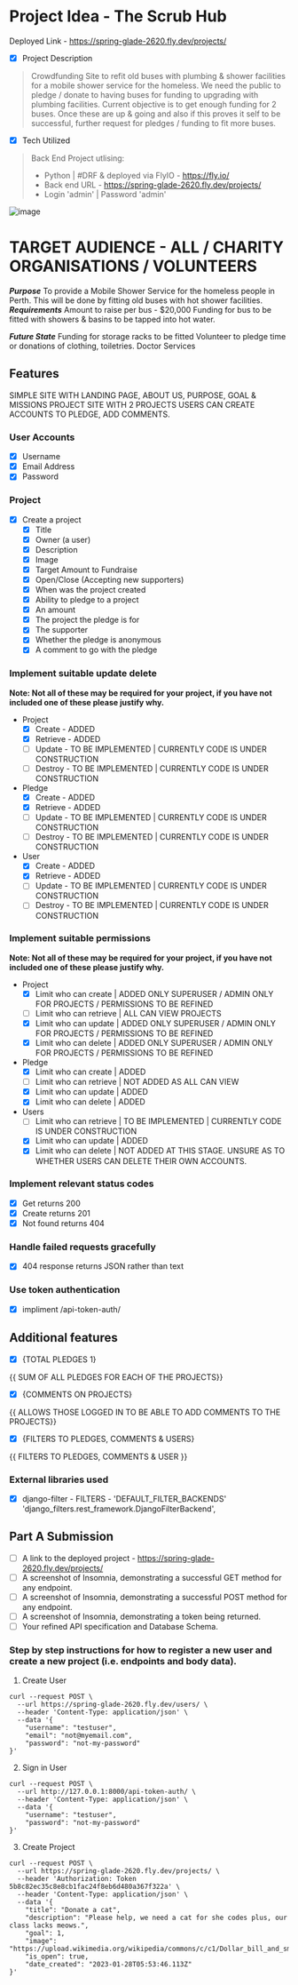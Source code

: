 # Project Idea - The Scrub Hub 
Deployed Link - https://spring-glade-2620.fly.dev/projects/
 
- [x] Project Description 
> Crowdfunding Site to refit old buses with plumbing & shower facilities for a mobile shower service for the homeless. 
We need the public to pledge / donate to having buses for funding to upgrading with plumbing facilities. 
Current objective is to get enough funding for 2 buses. 
Once these are up & going and also if this proves it self to be successful, further request for pledges / funding to fit more buses. 
- [x] Tech Utilized 
> Back End Project utlising:
> * Python | #DRF & deployed via FlyIO - https://fly.io/
> * Back end URL - https://spring-glade-2620.fly.dev/projects/
> * Login 'admin' | Password 'admin'

![image](https://user-images.githubusercontent.com/113986306/232380163-b27008a8-5b7e-472d-becd-84c837167996.png)


# TARGET AUDIENCE - ALL / CHARITY ORGANISATIONS / VOLUNTEERS 
***Purpose***
To provide a Mobile Shower Service for the homeless people in Perth. 
This will be done by fitting old buses with hot shower facilities. 
***Requirements***
Amount to raise per bus - $20,000
Funding for bus to be fitted with showers & basins to be tapped into hot water. 

***Future State***
Funding for storage racks to be fitted 
Volunteer to pledge time or donations of clothing, toiletries.
Doctor Services 

## Features

SIMPLE SITE WITH LANDING PAGE, ABOUT US, PURPOSE, GOAL & MISSIONS
PROJECT SITE WITH 2 PROJECTS 
USERS CAN CREATE ACCOUNTS TO PLEDGE, ADD COMMENTS. 

### User Accounts

- [X] Username
- [X] Email Address
- [X] Password

### Project

- [X] Create a project
  - [X] Title
  - [X] Owner (a user)
  - [X] Description
  - [X] Image
  - [X] Target Amount to Fundraise
  - [X] Open/Close (Accepting new supporters)
  - [X] When was the project created
  - [X] Ability to pledge to a project
  - [X] An amount
  - [X] The project the pledge is for
  - [X] The supporter
  - [X] Whether the pledge is anonymous
  - [X] A comment to go with the pledge
  
### Implement suitable update delete

**Note: Not all of these may be required for your project, if you have not included one of these please justify why.**

- Project
  - [X] Create - ADDED 
  - [X] Retrieve - ADDED 
  - [ ] Update - TO BE IMPLEMENTED | CURRENTLY CODE IS UNDER CONSTRUCTION 
  - [ ] Destroy - TO BE IMPLEMENTED | CURRENTLY CODE IS UNDER CONSTRUCTION 
- Pledge
  - [X] Create - ADDED 
  - [X] Retrieve - ADDED 
  - [ ] Update - TO BE IMPLEMENTED | CURRENTLY CODE IS UNDER CONSTRUCTION  
  - [ ] Destroy - TO BE IMPLEMENTED | CURRENTLY CODE IS UNDER CONSTRUCTION 
- User
  - [X] Create - ADDED 
  - [X] Retrieve - ADDED 
  - [ ] Update - TO BE IMPLEMENTED | CURRENTLY CODE IS UNDER CONSTRUCTION 
  - [ ] Destroy - TO BE IMPLEMENTED | CURRENTLY CODE IS UNDER CONSTRUCTION 

### Implement suitable permissions

**Note: Not all of these may be required for your project, if you have not included one of these please justify why.**

- Project
  - [X] Limit who can create | ADDED ONLY SUPERUSER / ADMIN ONLY FOR PROJECTS / PERMISSIONS TO BE REFINED
  - [ ] Limit who can retrieve | ALL CAN VIEW PROJECTS 
  - [X] Limit who can update | ADDED ONLY SUPERUSER / ADMIN ONLY FOR PROJECTS / PERMISSIONS TO BE REFINED
  - [X] Limit who can delete | ADDED ONLY SUPERUSER / ADMIN ONLY FOR PROJECTS / PERMISSIONS TO BE REFINED
- Pledge
  - [X] Limit who can create | ADDED 
  - [ ] Limit who can retrieve | NOT ADDED AS ALL CAN VIEW 
  - [X] Limit who can update | ADDED 
  - [X] Limit who can delete | ADDED 
- Users
  - [ ] Limit who can retrieve | TO BE IMPLEMENTED | CURRENTLY CODE IS UNDER CONSTRUCTION
  - [X] Limit who can update | ADDED 
  - [X] Limit who can delete | NOT ADDED AT THIS STAGE. UNSURE AS TO WHETHER USERS CAN DELETE THEIR OWN ACCOUNTS.

### Implement relevant status codes

- [X] Get returns 200
- [X] Create returns 201
- [X] Not found returns 404

### Handle failed requests gracefully 

- [X] 404 response returns JSON rather than text

### Use token authentication

- [X] impliment /api-token-auth/

## Additional features

- [X] {TOTAL PLEDGES 1}

{{ SUM OF ALL PLEDGES FOR EACH OF THE PROJECTS}}

- [X] {COMMENTS ON PROJECTS}

{{ ALLOWS THOSE LOGGED IN TO BE ABLE TO ADD COMMENTS TO THE PROJECTS}}

- [X] {FILTERS TO PLEDGES, COMMENTS & USERS}

{{ FILTERS TO PLEDGES, COMMENTS & USER }}

### External libraries used

- [X] django-filter - FILTERS -     'DEFAULT_FILTER_BACKENDS'
        'django_filters.rest_framework.DjangoFilterBackend',


## Part A Submission

- [ ] A link to the deployed project - https://spring-glade-2620.fly.dev/projects/
- [ ] A screenshot of Insomnia, demonstrating a successful GET method for any endpoint.
- [ ] A screenshot of Insomnia, demonstrating a successful POST method for any endpoint.
- [ ] A screenshot of Insomnia, demonstrating a token being returned.
- [ ] Your refined API specification and Database Schema.

### Step by step instructions for how to register a new user and create a new project (i.e. endpoints and body data).

1. Create User

```shell
curl --request POST \
  --url https://spring-glade-2620.fly.dev/users/ \
  --header 'Content-Type: application/json' \
  --data '{
	"username": "testuser",
	"email": "not@myemail.com",
	"password": "not-my-password"
}'
```

2. Sign in User

```shell
curl --request POST \
  --url http://127.0.0.1:8000/api-token-auth/ \
  --header 'Content-Type: application/json' \
  --data '{
	"username": "testuser",
	"password": "not-my-password"
}'
```

3. Create Project

```shell
curl --request POST \
  --url https://spring-glade-2620.fly.dev/projects/ \
  --header 'Authorization: Token 5b8c82ec35c8e8cb1fac24f8eb6d480a367f322a' \
  --header 'Content-Type: application/json' \
  --data '{
	"title": "Donate a cat",
	"description": "Please help, we need a cat for she codes plus, our class lacks meows.",
	"goal": 1,
	"image": "https://upload.wikimedia.org/wikipedia/commons/c/c1/Dollar_bill_and_small_change.jpg",
	"is_open": true,
	"date_created": "2023-01-28T05:53:46.113Z"
}'
```
